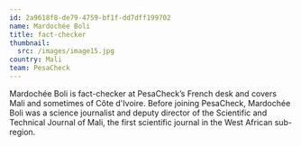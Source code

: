 ```yaml
---
id: 2a9618f8-de79-4759-bf1f-dd7dff199702
name: Mardochée Boli
title: fact-checker
thumbnail:
  src: /images/image15.jpg
country: Mali
team: PesaCheck
---
```


Mardochée Boli is fact-checker at PesaCheck’s French desk and covers Mali and sometimes of Côte d'Ivoire. Before joining PesaCheck, Mardochée Boli was a science journalist and deputy director of the Scientific and Technical Journal of Mali, the first scientific journal in the West African sub-region.
